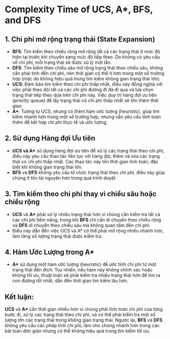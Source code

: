 # Complexity Time of UCS, A\*, BFS, and DFS

## 1. **Chi phí mở rộng trạng thái (State Expansion)**

- **BFS**: Tìm kiếm theo chiều rộng mở rộng tất cả các trạng thái ở mức độ hiện tại trước khi chuyển sang mức độ tiếp theo. Do không có yêu cầu về chi phí, mỗi trạng thái sẽ được xử lý một lần.
- **DFS**: Tìm kiếm theo chiều sâu mở rộng trạng thái theo chiều sâu, không cần phải tính đến chi phí, nên thời gian có thể ít hơn trong một số trường hợp (mặc dù không hiệu quả trong tìm kiếm không gian trạng thái lớn).
- **UCS**: Đảm bảo tìm kiếm theo chi phí thấp nhất, điều này đồng nghĩa với việc phải theo dõi tất cả các chi phí đường đi đã đi qua và lựa chọn trạng thái tiếp theo dựa trên chi phí này. Việc duy trì hàng đợi ưu tiên (priority queue) để lấy trạng thái có chi phí thấp nhất sẽ tốn thêm thời gian.
- **A\***: Tương tự UCS, nhưng có thêm hàm ước lượng (heuristic), giúp tìm kiếm nhanh hơn trong một số trường hợp, nhưng vẫn yêu cầu tính toán thêm để kết hợp chi phí thực tế và ước lượng.

## 2. **Sử dụng Hàng đợi Ưu tiên**

- **UCS và A\*** sử dụng hàng đợi ưu tiên để xử lý các trạng thái theo chi phí, điều này yêu cầu thao tác liên tục với hàng đợi, thêm và xóa các trạng thái có chi phí thấp nhất. Các thao tác này tốn thời gian tính toán, đặc biệt khi không gian trạng thái lớn.
- **BFS** và **DFS** không yêu cầu tổ chức trạng thái theo chi phí, điều này giúp chúng ít tốn tài nguyên hơn trong quá trình duyệt.

## 3. **Tìm kiếm theo chi phí thay vì chiều sâu hoặc chiều rộng**

- **UCS** và **A\*** phải xử lý nhiều trạng thái hơn vì chúng cần kiểm tra tất cả các chi phí tiềm năng, trong khi **BFS** chỉ cần di chuyển theo chiều rộng và **DFS** di chuyển theo chiều sâu mà không quan tâm đến chi phí.
- Điều này dẫn đến việc UCS và A\* có thể phải mở rộng nhiều nhánh hơn, làm tăng số lượng trạng thái được kiểm tra.

## 4. **Hàm Ước Lượng trong A\***

- **A\*** sử dụng một hàm ước lượng (heuristic) để ước tính chi phí từ một trạng thái đến đích. Tuy nhiên, nếu hàm này không chính xác hoặc không tối ưu, thuật toán sẽ phải kiểm tra nhiều trạng thái hơn để tìm ra con đường tốt nhất, dẫn đến thời gian tìm kiếm lâu hơn.

## Kết luận:

**UCS** và **A\*** cần thời gian nhiều hơn vì chúng phải tính toán chi phí của từng bước đi, xử lý các trạng thái theo chi phí, và có thể phải kiểm tra một số lượng lớn các trạng thái trong không gian trạng thái. Ngược lại, **BFS** và **DFS** không yêu cầu các phép tính chi phí, làm cho chúng nhanh hơn trong các bài toán đơn giản nhưng có thể không hiệu quả trong tìm kiếm tối ưu.
